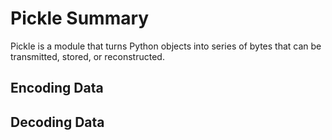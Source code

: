 # Pickle Summary

Pickle is a module that turns Python objects into series of bytes that can be 
transmitted, stored, or reconstructed.

## Encoding Data

## Decoding Data